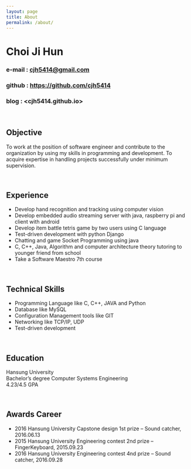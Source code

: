 ```yaml
---
layout: page
title: About
permalink: /about/
---
```


# Choi Ji Hun  

### e-mail : <cjh5414@gmail.com>  

### github : <https://github.com/cjh5414>    

### blog : <cjh5414.github.io>   

<br>  

## Objective  

To work at the position of software engineer and contribute to the organization by using my skills in programming and development. To acquire expertise in handling projects successfully under minimum supervision.

<br>  


## Experience  

- Develop hand recognition and tracking using computer vision
- Develop embedded audio streaming server with java, raspberry pi and client with android
- Develop item battle tetris game by two users using C language
- Test-driven development with python Django
- Chatting and game Socket Programming using java
- C, C++, Java, Algorithm and computer architecture theory tutoring to younger friend from school
- Take a Software Maestro 7th course

<br>  


## Technical Skills  

- Programming Language like C, C++, JAVA and Python
- Database like MySQL
- Configuration Management tools like GIT
- Networking like TCP/IP, UDP
- Test-driven development


<br>  


## Education  

Hansung University  
Bachelor’s degree Computer Systems Engineering  
4.23/4.5 GPA  



<br>  


## Awards Career  

- 2016 Hansung University Capstone design 1st prize – Sound catcher, 2016.06.13
- 2015 Hansung University Engineering contest 2nd prize – FingerKeyboard, 2015.09.23
- 2016 Hansung University Engineering contest 4nd prize – Sound catcher, 2016.09.28
